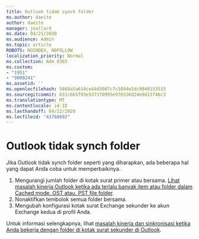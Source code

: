 ```yaml
---
title: Outlook tidak synch folder
ms.author: daeite
author: daeite
manager: joallard
ms.date: 04/21/2020
ms.audience: Admin
ms.topic: article
ROBOTS: NOINDEX, NOFOLLOW
localization_priority: Normal
ms.collection: Adm_O365
ms.custom:
- "1951"
- "9000241"
ms.assetid: ''
ms.openlocfilehash: 5868a5a614ce44d3007c7c5894e2dc9940153533
ms.sourcegitcommit: 631cbb5f03e5371f0995e976536d24e9d13746c3
ms.translationtype: MT
ms.contentlocale: id-ID
ms.lasthandoff: 04/22/2020
ms.locfileid: "43768692"
---
```

# <a name="outlook-not-synching-folders"></a>Outlook tidak synch folder

Jika Outlook tidak synch folder seperti yang diharapkan, ada beberapa hal yang dapat Anda coba untuk memperbaikinya.

1. Mengurangi jumlah folder di kotak surat primer atau bersama. [Lihat masalah kinerja Outlook ketika ada terlalu banyak item atau folder dalam Cached mode. OST atau. PST file folder](https://support.microsoft.com/help/2768656).
2. Nonaktifkan tembolok semua folder bersama.
3. Mengubah konfigurasi kotak surat Exchange sekunder ke akun Exchange kedua di profil Anda.

Untuk informasi selengkapnya, lihat [masalah kinerja dan sinkronisasi ketika Anda bekerja dengan folder di kotak surat sekunder di Outlook](https://support.microsoft.com/help/3115602).
